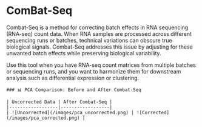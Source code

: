 # ComBat-Seq
Combat-Seq is a method for correcting batch effects in RNA sequencing (RNA-seq) count data. When RNA samples are processed across different sequencing runs or batches, technical variations can obscure true biological signals. Combat-Seq addresses this issue by adjusting for these unwanted batch effects while preserving biological variability.

Use this tool when you have RNA-seq count matrices from multiple batches or sequencing runs, and you want to harmonize them for downstream analysis such as differential expression or clustering.

```
### 📊 PCA Comparison: Before and After Combat-Seq

| Uncorrected Data | After Combat-Seq |
|------------------|------------------|
| ![Uncorrected](/images/pca_uncorrected.png) | ![Corrected](/images/pca_corrected.png) |
```



